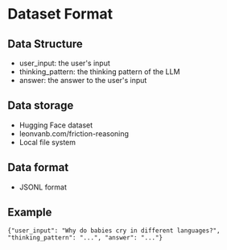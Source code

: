 # Dataset Format

## Data Structure

- user_input: the user's input
- thinking_pattern: the thinking pattern of the LLM
- answer: the answer to the user's input

## Data storage

- Hugging Face dataset
- leonvanb.com/friction-reasoning
- Local file system

## Data format

- JSONL format

## Example

```jsonl
{"user_input": "Why do babies cry in different languages?", "thinking_pattern": "...", "answer": "..."}
```



